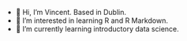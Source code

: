 - 👋 Hi, I’m Vincent. Based in Dublin.
- 👀 I’m interested in learning R and R Markdown.
- 🌱 I’m currently learning introductory data science.


<!---
vincentereilly/vincentereilly is a ✨ special ✨ repository because its `README.md` (this file) appears on your GitHub profile.
You can click the Preview link to take a look at your changes.
--->
